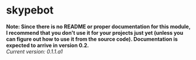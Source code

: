 # skypebot
**Note: Since there is no README or proper documentation for this module, I recommend that you don't use it for your projects just yet (unless you can figure out how to use it from the source code). Documentation is expected to arrive in version 0.2.**\
_Current version: 0.1.1.a1_